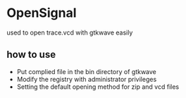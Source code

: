# OpenSignal
used to open trace.vcd with gtkwave easily

## how to use
- Put complied file in the bin directory of gtkwave
- Modify the registry with administrator privileges
- Setting the default opening method for zip and vcd files
